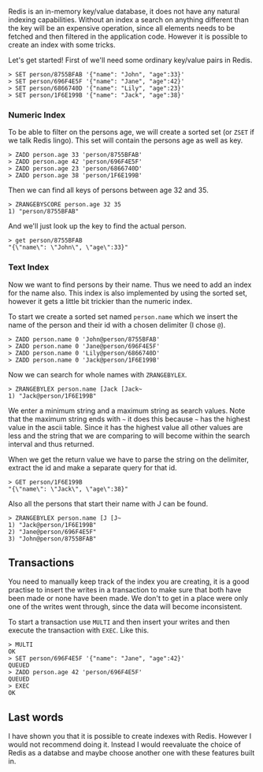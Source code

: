 Redis is an in-memory key/value database, it does not have any natural indexing capabilities.
Without an index a search on anything different than the key will be an expensive operation,
since all elements needs to be fetched and then filtered in the application code. However it is possible to create an index with some tricks.

Let's get started! First of we'll need some ordinary key/value pairs in Redis.

```
> SET person/8755BFAB '{"name": "John", "age":33}'
> SET person/696F4E5F '{"name": "Jane", "age":42}'
> SET person/6866740D '{"name": "Lily", "age":23}'
> SET person/1F6E199B '{"name": "Jack", "age":38}'
```

### Numeric Index

To be able to filter on the persons age, we will create a sorted set (or `ZSET` if we talk Redis lingo).
This set will contain the persons age as well as key.

```
> ZADD person.age 33 'person/8755BFAB'
> ZADD person.age 42 'person/696F4E5F'
> ZADD person.age 23 'person/6866740D'
> ZADD person.age 38 'person/1F6E199B'
```

Then we can find all keys of persons between age 32 and 35. 

```
> ZRANGEBYSCORE person.age 32 35
1) "person/8755BFAB"
```

And we'll just look up the key to find the actual person.

```
> get person/8755BFAB
"{\"name\": \"John\", \"age\":33}"
```

### Text Index
Now we want to find persons by their name. 
Thus we need to add an index for the name also. 
This index is also implemented by using the sorted set,
 however it gets a little bit trickier than the numeric index. 

To start we create a sorted set named `person.name` which we insert the name of the 
person and their id with a chosen delimiter (I chose `@`).

```
> ZADD person.name 0 'John@person/8755BFAB'
> ZADD person.name 0 'Jane@person/696F4E5F'
> ZADD person.name 0 'Lily@person/6866740D'
> ZADD person.name 0 'Jack@person/1F6E199B'
```

Now we can search for whole names with `ZRANGEBYLEX`. 
 
```
> ZRANGEBYLEX person.name [Jack [Jack~
1) "Jack@person/1F6E199B"
```

We enter a minimum string and a maximum string as search values.
 Note that the maximum string ends with `~` it does this because `~` has the highest value in the ascii table.
Since it has the highest value all other values are less and the string that we are comparing to will
 become within the search interval and thus returned.

When we get the return value we have to parse the string on the delimiter, extract the id and make a separate query for that id. 

```
> GET person/1F6E199B
"{\"name\": \"Jack\", \"age\":38}"
```

Also all the persons that start their name with J can be found.

```
> ZRANGEBYLEX person.name [J [J~
1) "Jack@person/1F6E199B"
2) "Jane@person/696F4E5F"
3) "John@person/8755BFAB"
```


## Transactions
You need to manually keep track of the index you are creating, 
it is a good practise to insert the writes in a transaction to make sure that both have been made or none have been made.
We don't to get in a place were only one of the writes went through, since the data will become inconsistent. 

To start a transaction use `MULTI` and then insert your writes and then execute the transaction with `EXEC`.
Like this.

```
> MULTI
OK
> SET person/696F4E5F '{"name": "Jane", "age":42}'
QUEUED
> ZADD person.age 42 'person/696F4E5F'
QUEUED
> EXEC
OK
```

## Last words
I have shown you that it is possible to create indexes with Redis.
However I would not recommend doing it.
Instead I would reevaluate the choice of Redis as a databse and maybe choose another one with these features built in. 
